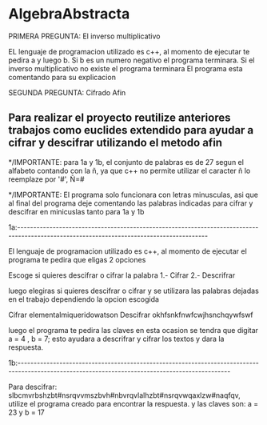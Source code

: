 # AlgebraAbstracta

PRIMERA PREGUNTA: El inverso multiplicativo

  EL lenguaje de programacion utilizado es c++, al momento de ejecutar te pedira a y luego b.
  Si b es un numero negativo el programa terminara.
  Si el inverso multiplicativo no existe el programa terminara
  El programa esta comentando para su explicacion

SEGUNDA PREGUNTA: Cifrado Afin

  Para realizar el proyecto reutilize anteriores trabajos como euclides extendido para ayudar a cifrar y descifrar utilizando el metodo afin
 --------------------------------------------------------------------------------------------------------------------------------------------------------------------
 
  */IMPORTANTE: para 1a y 1b, el conjunto de palabras es de 27 segun el alfabeto contando con la ñ, ya que c++ no permite utilizar el caracter ñ lo reemplaze por '#',    Ñ=#
  
  */IMPORTANTE: El programa solo funcionara con letras minusculas, asi que al final del programa deje comentando las palabras indicadas para cifrar y descifrar en minicuslas tanto para 1a y 1b
  
  1a:----------------------------------------------------------------------------------------------------------------------------------------- 
 
  El lenguaje de programacion utilizado es c++, al momento de ejecutar el programa te pedira que eligas 2 opciones
  
  Escoge si quieres descifrar o cifrar la palabra
  1.- Cifrar
  2.- Descrifrar
  
  luego elegiras si quieres descifrar o cifrar y se utilizara las palabras dejadas en el trabajo dependiendo la opcion escogida
  
  Cifrar elementalmiqueridowatson
  Descifrar okhfsnkfnwfcwjhsnchqywfswf
  
  luego el programa te pedira las claves en esta ocasion se tendra que digitar a = 4 , b = 7; esto ayudara a descrifrar y cifrar los textos y dara la respuesta.
  
  1b:------------------------------------------------------------------------------------------------------------------------------------------------
  
  Para descifrar: slbcmvrbshzbt#nsrqvvmszbvh#nbvrqvlalhzbt#nsrqvwqaxlzw#naqfqv, utilize el programa creado para encontrar la respuesta.
  y las claves son:
  a = 23 y b = 17
